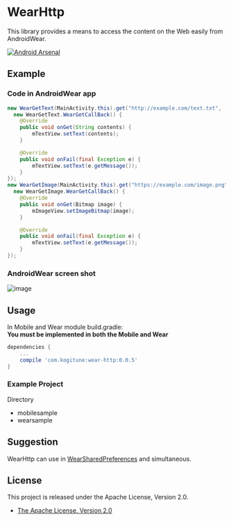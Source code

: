 WearHttp
======
This library provides a means to access the content on the Web easily from AndroidWear.

[![Android Arsenal](https://img.shields.io/badge/Android%20Arsenal-WearHttp-brightgreen.svg?style=flat)](https://android-arsenal.com/details/1/976)

## Example
### Code in AndroidWear app
```java
new WearGetText(MainActivity.this).get("http://example.com/text.txt", 
  new WearGetText.WearGetCallBack() {
    @Override
    public void onGet(String contents) {
        mTextView.setText(contents);
    }

    @Override
    public void onFail(final Exception e) {
        mTextView.setText(e.getMessage());
    }
});
new WearGetImage(MainActivity.this).get("https://example.com/image.png", 
  new WearGetImage.WearGetCallBack() {
    @Override
    public void onGet(Bitmap image) {
        mImageView.setImageBitmap(image);
    }

    @Override
    public void onFail(final Exception e) {
        mTextView.setText(e.getMessage());
    }
});
```
### AndroidWear screen shot  
![image](https://cloud.githubusercontent.com/assets/1386930/4348768/7b2bb5f0-419a-11e4-946b-1587e970b6e9.png)  

## Usage  
In Mobile and Wear module build.gradle:  
**You must be implemented in both the Mobile and Wear**
```groovy
dependencies {
    ...
    compile 'com.kogitune:wear-http:0.0.5'
}
```


### Example Project
Directory
* mobilesample
* wearsample

## Suggestion

WearHttp can use in [WearSharedPreferences](https://github.com/takahirom/WearSharedPreferences) and simultaneous.



## License

This project is released under the Apache License, Version 2.0.

* [The Apache License, Version 2.0](http://www.apache.org/licenses/LICENSE-2.0)
